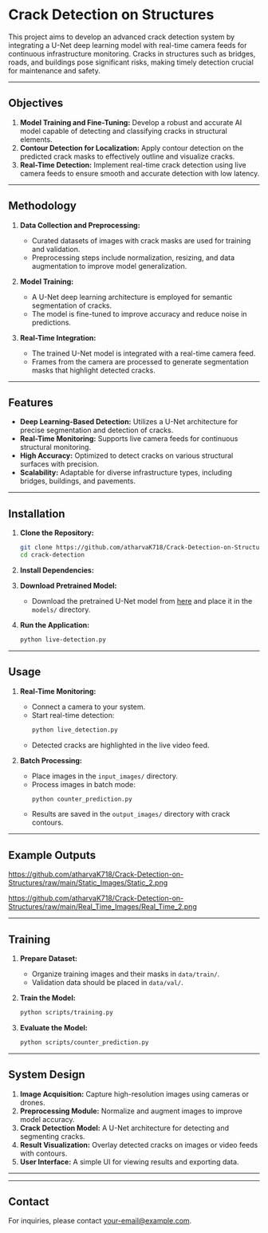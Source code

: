 # Crack Detection on Structures

This project aims to develop an advanced crack detection system by integrating a U-Net deep learning model with real-time camera feeds for continuous infrastructure monitoring. Cracks in structures such as bridges, roads, and buildings pose significant risks, making timely detection crucial for maintenance and safety.

---

## Objectives

1. **Model Training and Fine-Tuning:** Develop a robust and accurate AI model capable of detecting and classifying cracks in structural elements.
2. **Contour Detection for Localization:** Apply contour detection on the predicted crack masks to effectively outline and visualize cracks.
3. **Real-Time Detection:** Implement real-time crack detection using live camera feeds to ensure smooth and accurate detection with low latency.

---

## Methodology

1. **Data Collection and Preprocessing:**
   - Curated datasets of images with crack masks are used for training and validation.
   - Preprocessing steps include normalization, resizing, and data augmentation to improve model generalization.

2. **Model Training:**
   - A U-Net deep learning architecture is employed for semantic segmentation of cracks.
   - The model is fine-tuned to improve accuracy and reduce noise in predictions.

3. **Real-Time Integration:**
   - The trained U-Net model is integrated with a real-time camera feed.
   - Frames from the camera are processed to generate segmentation masks that highlight detected cracks.

---

## Features

- **Deep Learning-Based Detection:** Utilizes a U-Net architecture for precise segmentation and detection of cracks.
- **Real-Time Monitoring:** Supports live camera feeds for continuous structural monitoring.
- **High Accuracy:** Optimized to detect cracks on various structural surfaces with precision.
- **Scalability:** Adaptable for diverse infrastructure types, including bridges, buildings, and pavements.

---

## Installation

1. **Clone the Repository:**
   ```bash
   git clone https://github.com/atharvaK718/Crack-Detection-on-Structures.git
   cd crack-detection
   ```

2. **Install Dependencies:**

3. **Download Pretrained Model:**
   - Download the pretrained U-Net model from [here](#) and place it in the `models/` directory.

4. **Run the Application:**
   ```bash
   python live-detection.py
   ```

---


## Usage

1. **Real-Time Monitoring:**
   - Connect a camera to your system.
   - Start real-time detection:
     ```bash
     python live_detection.py
     ```
   - Detected cracks are highlighted in the live video feed.

2. **Batch Processing:**
   - Place images in the `input_images/` directory.
   - Process images in batch mode:
     ```bash
     python counter_prediction.py
     ```
   - Results are saved in the `output_images/` directory with crack contours.

---


## Example Outputs

https://github.com/atharvaK718/Crack-Detection-on-Structures/raw/main/Static_Images/Static_2.png

https://github.com/atharvaK718/Crack-Detection-on-Structures/raw/main/Real_Time_Images/Real_Time_2.png

---

## Training

1. **Prepare Dataset:**
   - Organize training images and their masks in `data/train/`.
   - Validation data should be placed in `data/val/`.

2. **Train the Model:**
   ```bash
   python scripts/training.py
   ```

3. **Evaluate the Model:**
   ```bash
   python scripts/counter_prediction.py
   ```

---

## System Design

1. **Image Acquisition:** Capture high-resolution images using cameras or drones.
2. **Preprocessing Module:** Normalize and augment images to improve model accuracy.
3. **Crack Detection Model:** A U-Net architecture for detecting and segmenting cracks.
4. **Result Visualization:** Overlay detected cracks on images or video feeds with contours.
5. **User Interface:** A simple UI for viewing results and exporting data.

---

---

## Contact

For inquiries, please contact [your-email@example.com](mailto:your-email@example.com).

